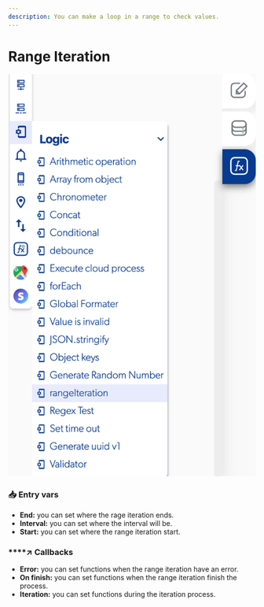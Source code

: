 ```yaml
---
description: You can make a loop in a range to check values.
---
```


# Range Iteration

![](../../../.gitbook/assets/captura-de-pantalla-2020-02-10-a-la-s-12.54.09.png)



### 📥 Entry vars <a id="entry-vars"></a>

* **End:** you can set where the rage iteration ends.
* **Interval:** you can set where the interval will be.
* **Start:** you can set where the range iteration start.

### \*\*\*\*↗ **Callbacks**

* **Error:** you can set functions when the range iteration have an error.
* **On finish:** you can set functions when the range iteration finish the process.
* **Iteration:** you can set functions during the iteration process.

